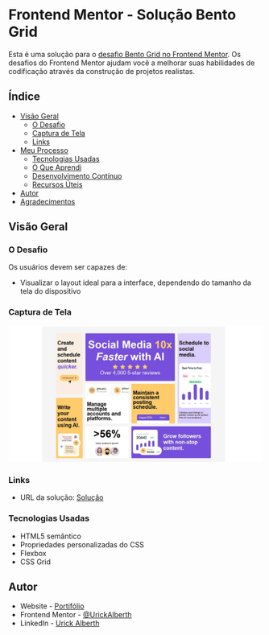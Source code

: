 # Frontend Mentor - Solução Bento Grid

Esta é uma solução para o [desafio Bento Grid no Frontend Mentor](https://www.frontendmentor.io/challenges/bento-grid-RMydElrlOj). Os desafios do Frontend Mentor ajudam você a melhorar suas habilidades de codificação através da construção de projetos realistas.

## Índice

- [Visão Geral](#visão-geral)
  - [O Desafio](#o-desafio)
  - [Captura de Tela](#captura-de-tela)
  - [Links](#links)
- [Meu Processo](#meu-processo)
  - [Tecnologias Usadas](#tecnologias-usadas)
  - [O Que Aprendi](#o-que-aprendi)
  - [Desenvolvimento Contínuo](#desenvolvimento-contínuo)
  - [Recursos Úteis](#recursos-úteis)
- [Autor](#autor)
- [Agradecimentos](#agradecimentos)


## Visão Geral

### O Desafio

Os usuários devem ser capazes de:

- Visualizar o layout ideal para a interface, dependendo do tamanho da tela do dispositivo

### Captura de Tela

![](./screenshot.jpg)

### Links

- URL da solução: [Solução](https://sua-url-da-solucao.com)


### Tecnologias Usadas

- HTML5 semântico
- Propriedades personalizadas do CSS
- Flexbox
- CSS Grid

## Autor

- Website - [Portifólio](https://urickalberth.github.io/)
- Frontend Mentor - [@UrickAlberth](https://www.frontendmentor.io/profile/UrickAlberth)
- LinkedIn - [Urick Alberth](https://www.linkedin.com/in/urick-alberth-109253184)

